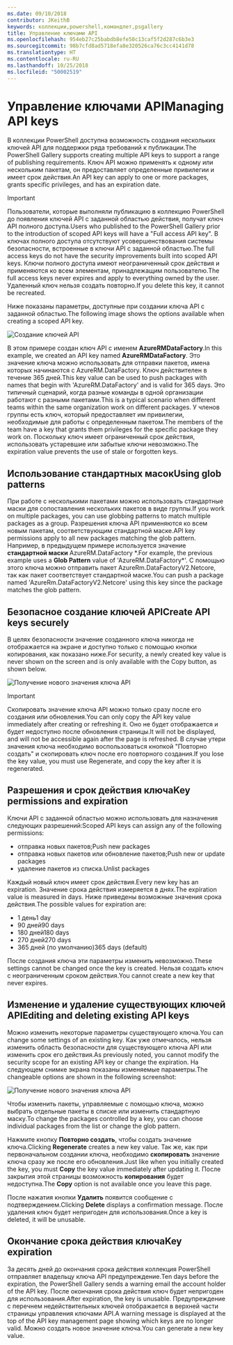 ```yaml
---
ms.date: 09/10/2018
contributor: JKeithB
keywords: коллекции,powershell,командлет,psgallery
title: Управление ключами API
ms.openlocfilehash: 954eb27c25babdb8efe50c13caf5f2d287c6b3e3
ms.sourcegitcommit: 98b7cfd8ad5718efa8e320526ca76c3cc4141d78
ms.translationtype: HT
ms.contentlocale: ru-RU
ms.lasthandoff: 10/25/2018
ms.locfileid: "50002519"
---
```

# <a name="managing-api-keys"></a><span data-ttu-id="c14a3-103">Управление ключами API</span><span class="sxs-lookup"><span data-stu-id="c14a3-103">Managing API keys</span></span>

<span data-ttu-id="c14a3-104">В коллекции PowerShell доступна возможность создания нескольких ключей API для поддержки ряда требований к публикации.</span><span class="sxs-lookup"><span data-stu-id="c14a3-104">The PowerShell Gallery supports creating multiple API keys to support a range of publishing requirements.</span></span> <span data-ttu-id="c14a3-105">Ключ API можно применять к одному или нескольким пакетам, он предоставляет определенные привилегии и имеет срок действия.</span><span class="sxs-lookup"><span data-stu-id="c14a3-105">An API key can apply to one or more packages, grants specific privileges, and has an expiration date.</span></span>

> [!IMPORTANT]
> <span data-ttu-id="c14a3-106">Пользователи, которые выполняли публикацию в коллекцию PowerShell до появления ключей API с заданной областью действия, получат ключ API полного доступа.</span><span class="sxs-lookup"><span data-stu-id="c14a3-106">Users who published to the PowerShell Gallery prior to the introduction of scoped API keys will have a "Full access API key".</span></span> <span data-ttu-id="c14a3-107">В ключах полного доступа отсутствуют усовершенствования системы безопасности, встроенные в ключи API с заданной областью.</span><span class="sxs-lookup"><span data-stu-id="c14a3-107">The full access keys do not have the security improvements built into scoped API keys.</span></span> <span data-ttu-id="c14a3-108">Ключи полного доступа имеют неограниченный срок действия и применяются ко всем элементам, принадлежащим пользователю.</span><span class="sxs-lookup"><span data-stu-id="c14a3-108">The full access keys never expires and apply to everything owned by the user.</span></span> <span data-ttu-id="c14a3-109">Удаленный ключ нельзя создать повторно.</span><span class="sxs-lookup"><span data-stu-id="c14a3-109">If you delete this key, it cannot be recreated.</span></span>

<span data-ttu-id="c14a3-110">Ниже показаны параметры, доступные при создании ключа API с заданной областью.</span><span class="sxs-lookup"><span data-stu-id="c14a3-110">The following image shows the options available when creating a scoped API key.</span></span>

![Создание ключей API](../../Images/PSGallery_KeyScoped.png)

<span data-ttu-id="c14a3-112">В этом примере создан ключ API с именем **AzureRMDataFactory**.</span><span class="sxs-lookup"><span data-stu-id="c14a3-112">In this example, we created an API key named **AzureRMDataFactory**.</span></span> <span data-ttu-id="c14a3-113">Это значение ключа можно использовать для отправки пакетов, имена которых начинаются с AzureRM.DataFactory. Ключ действителен в течение 365 дней.</span><span class="sxs-lookup"><span data-stu-id="c14a3-113">This key value can be used to push packages with names that begin with 'AzureRM.DataFactory' and is valid for 365 days.</span></span> <span data-ttu-id="c14a3-114">Это типичный сценарий, когда разные команды в одной организации работают с разными пакетами.</span><span class="sxs-lookup"><span data-stu-id="c14a3-114">This is a typical scenario when different teams within the same organization work on different packages.</span></span> <span data-ttu-id="c14a3-115">У членов группы есть ключ, который предоставляет им привилегии, необходимые для работы с определенным пакетом.</span><span class="sxs-lookup"><span data-stu-id="c14a3-115">The members of the team have a key that grants them privileges for the specific package they work on.</span></span>
<span data-ttu-id="c14a3-116">Поскольку ключ имеет ограниченный срок действия, использовать устаревшие или забытые ключи невозможно.</span><span class="sxs-lookup"><span data-stu-id="c14a3-116">The expiration value prevents the use of stale or forgotten keys.</span></span>

## <a name="using-glob-patterns"></a><span data-ttu-id="c14a3-117">Использование стандартных масок</span><span class="sxs-lookup"><span data-stu-id="c14a3-117">Using glob patterns</span></span>

<span data-ttu-id="c14a3-118">При работе с несколькими пакетами можно использовать стандартные маски для сопоставления нескольких пакетов в виде группы.</span><span class="sxs-lookup"><span data-stu-id="c14a3-118">If you work on multiple packages, you can use globbing patterns to match multiple packages as a group.</span></span> <span data-ttu-id="c14a3-119">Разрешения ключа API применяются ко всем новым пакетам, соответствующим стандартной маске.</span><span class="sxs-lookup"><span data-stu-id="c14a3-119">API key permissions apply to all new packages matching the glob pattern.</span></span> <span data-ttu-id="c14a3-120">Например, в предыдущем примере используется значение **стандартной маски** AzureRM.DataFactory \*.</span><span class="sxs-lookup"><span data-stu-id="c14a3-120">For example, the previous example uses a **Glob Pattern** value of 'AzureRM.DataFactory\*'.</span></span> <span data-ttu-id="c14a3-121">С помощью этого ключа можно отправить пакет AzureRm.DataFactoryV2.Netcore, так как пакет соответствует стандартной маске.</span><span class="sxs-lookup"><span data-stu-id="c14a3-121">You can push a package named 'AzureRm.DataFactoryV2.Netcore' using this key since the package matches the glob pattern.</span></span>

## <a name="create-api-keys-securely"></a><span data-ttu-id="c14a3-122">Безопасное создание ключей API</span><span class="sxs-lookup"><span data-stu-id="c14a3-122">Create API keys securely</span></span>

<span data-ttu-id="c14a3-123">В целях безопасности значение созданного ключа никогда не отображается на экране и доступно только с помощью кнопки копирования, как показано ниже.</span><span class="sxs-lookup"><span data-stu-id="c14a3-123">For security, a newly created key value is never shown on the screen and is only available with the Copy button, as shown below.</span></span>

![Получение нового значения ключа API](../../Images/PSGallery_CopyCreatedKey.png)

> [!IMPORTANT]
> <span data-ttu-id="c14a3-125">Скопировать значение ключа API можно только сразу после его создания или обновления.</span><span class="sxs-lookup"><span data-stu-id="c14a3-125">You can only copy the API key value immediately after creating or refreshing it.</span></span> <span data-ttu-id="c14a3-126">Оно не будет отображается и будет недоступно после обновления страницы.</span><span class="sxs-lookup"><span data-stu-id="c14a3-126">It will not be displayed, and will not be accessible again after the page is refreshed.</span></span> <span data-ttu-id="c14a3-127">В случае утери значения ключа необходимо воспользоваться кнопкой "Повторно создать" и скопировать ключ после его повторного создания.</span><span class="sxs-lookup"><span data-stu-id="c14a3-127">If you lose the key value, you must use Regenerate, and copy the key after it is regenerated.</span></span>

## <a name="key-permissions-and-expiration"></a><span data-ttu-id="c14a3-128">Разрешения и срок действия ключа</span><span class="sxs-lookup"><span data-stu-id="c14a3-128">Key permissions and expiration</span></span>

<span data-ttu-id="c14a3-129">Ключи API с заданной областью можно использовать для назначения следующих разрешений:</span><span class="sxs-lookup"><span data-stu-id="c14a3-129">Scoped API keys can assign any of the following permissions:</span></span>

- <span data-ttu-id="c14a3-130">отправка новых пакетов;</span><span class="sxs-lookup"><span data-stu-id="c14a3-130">Push new packages</span></span>
- <span data-ttu-id="c14a3-131">отправка новых пакетов или обновление пакетов;</span><span class="sxs-lookup"><span data-stu-id="c14a3-131">Push new or update packages</span></span>
- <span data-ttu-id="c14a3-132">удаление пакетов из списка.</span><span class="sxs-lookup"><span data-stu-id="c14a3-132">Unlist packages</span></span>

<span data-ttu-id="c14a3-133">Каждый новый ключ имеет срок действия.</span><span class="sxs-lookup"><span data-stu-id="c14a3-133">Every new key has an expiration.</span></span> <span data-ttu-id="c14a3-134">Значение срока действия измеряется в днях.</span><span class="sxs-lookup"><span data-stu-id="c14a3-134">The expiration value is measured in days.</span></span> <span data-ttu-id="c14a3-135">Ниже приведены возможные значения срока действия.</span><span class="sxs-lookup"><span data-stu-id="c14a3-135">The possible values for expiration are:</span></span>

- <span data-ttu-id="c14a3-136">1 день</span><span class="sxs-lookup"><span data-stu-id="c14a3-136">1 day</span></span>
- <span data-ttu-id="c14a3-137">90 дней</span><span class="sxs-lookup"><span data-stu-id="c14a3-137">90 days</span></span>
- <span data-ttu-id="c14a3-138">180 дней</span><span class="sxs-lookup"><span data-stu-id="c14a3-138">180 days</span></span>
- <span data-ttu-id="c14a3-139">270 дней</span><span class="sxs-lookup"><span data-stu-id="c14a3-139">270 days</span></span>
- <span data-ttu-id="c14a3-140">365 дней (по умолчанию)</span><span class="sxs-lookup"><span data-stu-id="c14a3-140">365 days (default)</span></span>

<span data-ttu-id="c14a3-141">После создания ключа эти параметры изменить невозможно.</span><span class="sxs-lookup"><span data-stu-id="c14a3-141">These settings cannot be changed once the key is created.</span></span> <span data-ttu-id="c14a3-142">Нельзя создать ключ с неограниченным сроком действия.</span><span class="sxs-lookup"><span data-stu-id="c14a3-142">You cannot create a new key that never expires.</span></span>

## <a name="editing-and-deleting-existing-api-keys"></a><span data-ttu-id="c14a3-143">Изменение и удаление существующих ключей API</span><span class="sxs-lookup"><span data-stu-id="c14a3-143">Editing and deleting existing API keys</span></span>

<span data-ttu-id="c14a3-144">Можно изменить некоторые параметры существующего ключа.</span><span class="sxs-lookup"><span data-stu-id="c14a3-144">You can change some settings of an existing key.</span></span> <span data-ttu-id="c14a3-145">Как уже отмечалось, нельзя изменить область безопасности для существующего ключа API или изменить срок его действия.</span><span class="sxs-lookup"><span data-stu-id="c14a3-145">As previously noted, you cannot modify the security scope for an existing API key or change the expiration.</span></span> <span data-ttu-id="c14a3-146">На следующем снимке экрана показаны изменяемые параметры.</span><span class="sxs-lookup"><span data-stu-id="c14a3-146">The changeable options are shown in the following screenshot:</span></span>

![Получение нового значения ключа API](../../Images/PSGallery_EditAPIKey.png)

<span data-ttu-id="c14a3-148">Чтобы изменить пакеты, управляемые с помощью ключа, можно выбрать отдельные пакеты в списке или изменить стандартную маску.</span><span class="sxs-lookup"><span data-stu-id="c14a3-148">To change the packages controlled by a key, you can choose individual packages from the list or change the glob pattern.</span></span>

<span data-ttu-id="c14a3-149">Нажмите кнопку **Повторно создать**, чтобы создать значение ключа.</span><span class="sxs-lookup"><span data-stu-id="c14a3-149">Clicking **Regenerate** creates a new key value.</span></span> <span data-ttu-id="c14a3-150">Так же, как при первоначальном создании ключа, необходимо **скопировать** значение ключа сразу же после его обновления.</span><span class="sxs-lookup"><span data-stu-id="c14a3-150">Just like when you initially created the key, you must **Copy** the key value immediately after updating it.</span></span> <span data-ttu-id="c14a3-151">После закрытия этой страницы возможность **копирования** будет недоступна.</span><span class="sxs-lookup"><span data-stu-id="c14a3-151">The **Copy** option is not available once you leave this page.</span></span>

<span data-ttu-id="c14a3-152">После нажатия кнопки **Удалить** появится сообщение с подтверждением.</span><span class="sxs-lookup"><span data-stu-id="c14a3-152">Clicking **Delete** displays a confirmation message.</span></span> <span data-ttu-id="c14a3-153">После удаления ключ будет непригоден для использования.</span><span class="sxs-lookup"><span data-stu-id="c14a3-153">Once a key is deleted, it will be unusable.</span></span>

## <a name="key-expiration"></a><span data-ttu-id="c14a3-154">Окончание срока действия ключа</span><span class="sxs-lookup"><span data-stu-id="c14a3-154">Key expiration</span></span>

<span data-ttu-id="c14a3-155">За десять дней до окончания срока действия коллекция PowerShell отправляет владельцу ключа API предупреждение.</span><span class="sxs-lookup"><span data-stu-id="c14a3-155">Ten days before the expiration, the PowerShell Gallery sends a warning email the account holder of the API key.</span></span> <span data-ttu-id="c14a3-156">После окончания срока действия ключ будет непригоден для использования.</span><span class="sxs-lookup"><span data-stu-id="c14a3-156">After expiration, the key is unusable.</span></span> <span data-ttu-id="c14a3-157">Предупреждение с перечнем недействительных ключей отображается в верхней части страницы управления ключами API.</span><span class="sxs-lookup"><span data-stu-id="c14a3-157">A warning message is displayed at the top of the API key management page showing which keys are no longer valid.</span></span> <span data-ttu-id="c14a3-158">Можно создать новое значение ключа.</span><span class="sxs-lookup"><span data-stu-id="c14a3-158">You can generate a new key value.</span></span>

